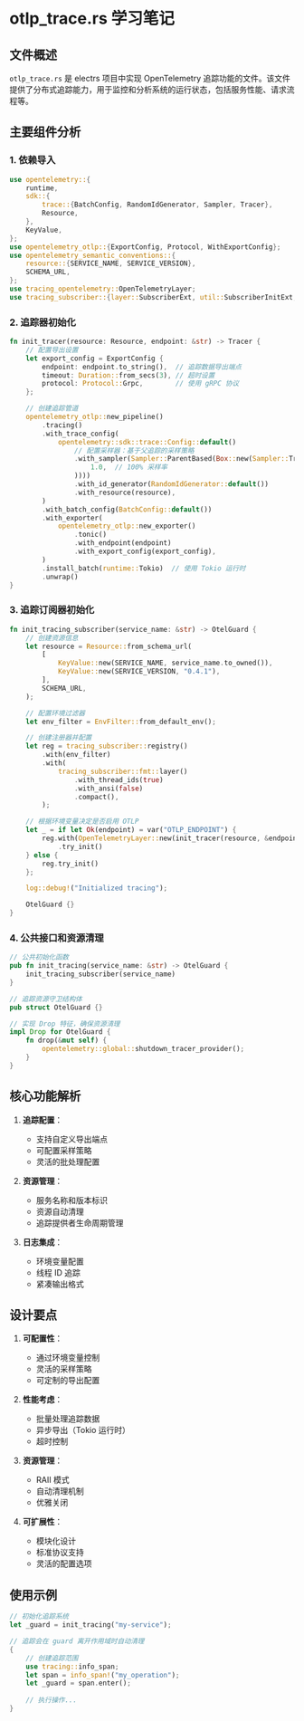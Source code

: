 # otlp_trace.rs 学习笔记

## 文件概述
`otlp_trace.rs` 是 electrs 项目中实现 OpenTelemetry 追踪功能的文件。该文件提供了分布式追踪能力，用于监控和分析系统的运行状态，包括服务性能、请求流程等。

## 主要组件分析

### 1. 依赖导入
```rust
use opentelemetry::{
    runtime,
    sdk::{
        trace::{BatchConfig, RandomIdGenerator, Sampler, Tracer},
        Resource,
    },
    KeyValue,
};
use opentelemetry_otlp::{ExportConfig, Protocol, WithExportConfig};
use opentelemetry_semantic_conventions::{
    resource::{SERVICE_NAME, SERVICE_VERSION},
    SCHEMA_URL,
};
use tracing_opentelemetry::OpenTelemetryLayer;
use tracing_subscriber::{layer::SubscriberExt, util::SubscriberInitExt, EnvFilter};
```

### 2. 追踪器初始化
```rust
fn init_tracer(resource: Resource, endpoint: &str) -> Tracer {
    // 配置导出设置
    let export_config = ExportConfig {
        endpoint: endpoint.to_string(),  // 追踪数据导出端点
        timeout: Duration::from_secs(3), // 超时设置
        protocol: Protocol::Grpc,        // 使用 gRPC 协议
    };

    // 创建追踪管道
    opentelemetry_otlp::new_pipeline()
        .tracing()
        .with_trace_config(
            opentelemetry::sdk::trace::Config::default()
                // 配置采样器：基于父追踪的采样策略
                .with_sampler(Sampler::ParentBased(Box::new(Sampler::TraceIdRatioBased(
                    1.0,  // 100% 采样率
                ))))
                .with_id_generator(RandomIdGenerator::default())
                .with_resource(resource),
        )
        .with_batch_config(BatchConfig::default())
        .with_exporter(
            opentelemetry_otlp::new_exporter()
                .tonic()
                .with_endpoint(endpoint)
                .with_export_config(export_config),
        )
        .install_batch(runtime::Tokio)  // 使用 Tokio 运行时
        .unwrap()
}
```

### 3. 追踪订阅器初始化
```rust
fn init_tracing_subscriber(service_name: &str) -> OtelGuard {
    // 创建资源信息
    let resource = Resource::from_schema_url(
        [
            KeyValue::new(SERVICE_NAME, service_name.to_owned()),
            KeyValue::new(SERVICE_VERSION, "0.4.1"),
        ],
        SCHEMA_URL,
    );

    // 配置环境过滤器
    let env_filter = EnvFilter::from_default_env();

    // 创建注册器并配置
    let reg = tracing_subscriber::registry()
        .with(env_filter)
        .with(
            tracing_subscriber::fmt::layer()
                .with_thread_ids(true)
                .with_ansi(false)
                .compact(),
        );

    // 根据环境变量决定是否启用 OTLP
    let _ = if let Ok(endpoint) = var("OTLP_ENDPOINT") {
        reg.with(OpenTelemetryLayer::new(init_tracer(resource, &endpoint)))
            .try_init()
    } else {
        reg.try_init()
    };

    log::debug!("Initialized tracing");

    OtelGuard {}
}
```

### 4. 公共接口和资源清理
```rust
// 公共初始化函数
pub fn init_tracing(service_name: &str) -> OtelGuard {
    init_tracing_subscriber(service_name)
}

// 追踪资源守卫结构体
pub struct OtelGuard {}

// 实现 Drop 特征，确保资源清理
impl Drop for OtelGuard {
    fn drop(&mut self) {
        opentelemetry::global::shutdown_tracer_provider();
    }
}
```

## 核心功能解析

1. **追踪配置**：
   - 支持自定义导出端点
   - 可配置采样策略
   - 灵活的批处理配置

2. **资源管理**：
   - 服务名称和版本标识
   - 资源自动清理
   - 追踪提供者生命周期管理

3. **日志集成**：
   - 环境变量配置
   - 线程 ID 追踪
   - 紧凑输出格式

## 设计要点

1. **可配置性**：
   - 通过环境变量控制
   - 灵活的采样策略
   - 可定制的导出配置

2. **性能考虑**：
   - 批量处理追踪数据
   - 异步导出（Tokio 运行时）
   - 超时控制

3. **资源管理**：
   - RAII 模式
   - 自动清理机制
   - 优雅关闭

4. **可扩展性**：
   - 模块化设计
   - 标准协议支持
   - 灵活的配置选项

## 使用示例

```rust
// 初始化追踪系统
let _guard = init_tracing("my-service");

// 追踪会在 guard 离开作用域时自动清理
{
    // 创建追踪范围
    use tracing::info_span;
    let span = info_span!("my_operation");
    let _guard = span.enter();
    
    // 执行操作...
}
``` 